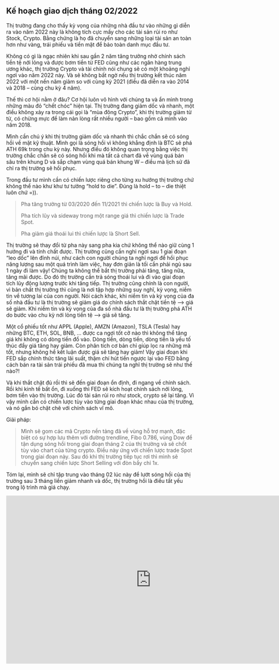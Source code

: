 ## Kế hoạch giao dịch tháng 02/2022

Thị trường đang cho thấy kỳ vọng của những nhà đầu tư vào những gì diễn ra vào năm 2022 này là không tích cực mấy cho các tài sản rủi ro như Stock, Crypto. Bằng chứng là họ đã chuyển sang những loại tài sản an toàn hơn như vàng, trái phiếu và tiền mặt để bảo toàn danh mục đầu tư. 

Không có gì là ngạc nhiên khi sau gần 2 năm tăng trưởng nhờ chính sách tiền tệ nới lỏng và được bơm tiền từ FED cũng như các ngân hàng trung ương khác, thị trường Crypto và tài chính nói chung sẽ có một khoảng nghỉ ngơi vào năm 2022 này. Và sẽ không bất ngờ nếu thị trường kết thúc năm 2022 với một nến năm giảm so với cùng kỳ 2021 (điều đã diễn ra vào 2014 và 2018 – cùng chu kỳ 4 năm). 

Thế thì cơ hội nằm ở đâu? Cơ hội luôn vô hình với chúng ta và ẩn mình trong những màu đỏ “chết chóc” hiện tại. Thị trường đang giảm dốc và nhanh, một điều không xảy ra trong cái gọi là “mùa đông Crypto”, khi thị trường giảm từ từ, có chừng mực để làm nản lòng rất nhiều người – bao gồm cả mình vào năm 2018. 

Mình cần chú ý khi thị trường giảm dốc và nhanh thì chắc chắn sẽ có sóng hồi về mặt kỹ thuật. Mình gọi là sóng hồi vì không khẳng định là BTC sẽ phá ATH 69k trong chu kỳ này. Nhưng điều đó không quan trọng bằng việc thị trường chắc chắn sẽ có sóng hồi khi mà tất cả chart đã về vùng quá bán sâu trên khung D và sắp chạm vùng quá bán khung W – điều mà lịch sử đã chỉ ra thị trường sẽ hồi phục. 

Trong đầu tư mình cần có chiến lược riêng cho từng xu hướng thị trường chứ không thể nào khư khư tư tưởng “hold to die”. Đúng là hold – to – die thiệt luôn chứ =)). 

> Pha tăng trưởng từ 03/2020 đến 11/2021 thì chiến lược là Buy và Hold. 
> 
> Pha tích lũy và sideway trong một range giá thì chiến lược là Trade Spot.
> 
> Pha giảm giá thoái lui thì chiến lược là Short Sell.

Thị trường sẽ thay đổi từ pha này sang pha kia chứ không thể nào giữ cùng 1 hướng đi và tính chất được. Thị trường cũng cần nghỉ ngơi sau 1 giai đoạn “leo dốc” lên đỉnh núi, như cách con người chúng ta nghỉ ngơi để hồi phục năng lượng sau một quá trình làm việc, hay đơn giản là tối cần phải ngủ sau 1 ngày đi làm vậy! Chúng ta không thể bắt thị trường phải tăng, tăng nữa, tăng mãi được. Do đó thị trường cần trả sóng thoái lui và đi vào giai đoạn tích lũy động lượng trước khi tăng tiếp. Thị trường cũng chính là con người, vì bản chất thị trường thì cũng là nơi tập hợp những suy nghĩ, kỳ vọng, niềm tin về tương lai của con người. Nói cách khác, khi niềm tin và kỳ vọng của đa số nhà đầu tư là thị trường sẽ giảm giá do chính sách thắt chặt tiền tệ --> giá sẽ giảm. Khi niềm tin và kỳ vọng của đa số nhà đầu tư là thị trường phá ATH do bước vào chu kỳ nới lỏng tiền tệ --> giá sẽ tăng. 

Một cổ phiếu tốt như APPL (Apple), AMZN (Amazon), TSLA (Tesla) hay những BTC, ETH, SOL, BNB, … được ca ngợi tốt cỡ nào thì không thể tăng giá khi không có dòng tiền đổ vào. Dòng tiền, dòng tiền, dòng tiền là yếu tố thúc đẩy giá tăng hay giảm. Còn phân tích cơ bản chỉ giúp lọc ra những mã tốt, nhưng không hề kết luận được giá sẽ tăng hay giảm! Vậy giai đoạn khi FED sắp chính thức tăng lãi suất, thậm chí hút tiền ngược lại vào FED bằng cách bán ra tài sản trái phiếu đã mua thì chúng ta nghĩ thị trường sẽ như thế nào?!

Và khi thắt chặt đủ rồi thì sẽ đến giai đoạn ổn định, đi ngang về chính sách. Rồi khi kinh tế bất ổn, đi xuống thì FED sẽ kích hoạt chính sách nới lỏng, bơm tiền vào thị trường. Lúc đó tài sản rủi ro như stock, crypto sẽ lại tăng. Vì vậy  mình cần có chiến lược tùy vào từng giai đoạn khác nhau của thị trường, và nó gắn bó chặt chẽ với chính sách vĩ mô.

Giải pháp:

> Mình sẽ gom các mã Crypto nền tảng đã về vùng hỗ trợ mạnh, đặc biệt có sự hợp lưu thêm với đường trendline, Fibo 0.786, vùng Dow để tận dụng sóng hồi trong giai đoạn tháng 2 của thị trường và sẽ chốt tùy vào chart của từng crypto. Điều này ứng với chiến lược trade Spot trong giai đoạn này. Sau đó khi thị trường tiếp tục rơi thì mình sẽ chuyển sang chiến lược Short Selling với đòn bẩy chỉ 1x. 

Tóm lại, mình sẽ chỉ tập trung vào tháng 02 lúc này để lướt sóng hồi của thị trường sau 3 tháng liền giảm nhanh và dốc, thị trường hồi là điều tất yếu trong lộ trình mà giá chạy. 

<iframe text-align="center" width="775" height="450" src="https://www.youtube.com/embed/Yka4Jn6qcNY" title="YouTube video player" frameborder="0" allow="accelerometer; autoplay; clipboard-write; encrypted-media; gyroscope; picture-in-picture" allowfullscreen></iframe>
